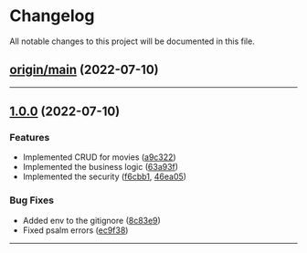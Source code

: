 <!--- BEGIN HEADER -->
# Changelog

All notable changes to this project will be documented in this file.
<!--- END HEADER -->

## [origin/main](https://github.com/Kravalg/test-task/compare/vorigin/main...vorigin/main) (2022-07-10)


---

## [1.0.0](https://github.com/Kravalg/test-task/compare/6339cfb4657e9a856039ee5a1503387ce58b69c1...v1.0.0) (2022-07-10)

### Features

* Implemented CRUD for movies ([a9c322](https://github.com/Kravalg/test-task/commit/a9c32284ccf74452d59ec9d59716c2f2f8fc3c49))
* Implemented the business logic ([63a93f](https://github.com/Kravalg/test-task/commit/63a93ffa049673434d9d373f8d20953314743a86))
* Implemented the security ([f6cbb1](https://github.com/Kravalg/test-task/commit/f6cbb104df5a0baa24ad3f64c5e4118f3a0d399c), [46ea05](https://github.com/Kravalg/test-task/commit/46ea055cc44e020d6f468df114d8b5edc87ed884))

### Bug Fixes

* Added env to the gitignore ([8c83e9](https://github.com/Kravalg/test-task/commit/8c83e94ff7f8ebc2372165be4ce6bba2f137071f))
* Fixed psalm errors ([ec9f38](https://github.com/Kravalg/test-task/commit/ec9f38a132bc5c2bf5bcad5d4318e873a2d34b25))


---


